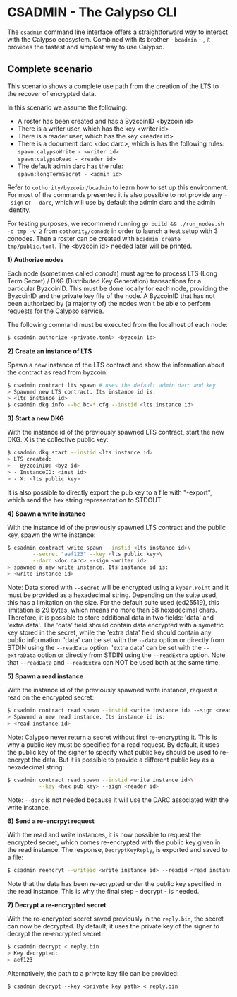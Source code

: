 # CSADMIN - The Calypso CLI

The `csadmin` command line interface offers a straightforward way to interact
with the Calypso ecosystem. Combined with its brother - `bcadmin` - , it
provides the fastest and simplest way to use Calypso.

## Complete scenario

This scenario shows a complete use path from the creation of the LTS to the
recover of encrypted data.

In this scenario we assume the following:

- A roster has been created and has a ByzcoinID \<byzcoin id>
- There is a writer user, which has the key \<writer id>
- There is a reader user, which has the key \<reader id>
- There is a document darc \<doc darc>, which is has the following rules:  
    `spawn:calypsoWrite - <writer id>`  
    `spawn:calypsoRead - <reader id>`
- The default admin darc has the rule:   
`spawn:longTermSecret - <admin id>`

Refer to `cothority/byzcoin/bcadmin` to learn how to set up this environment.
For most of the commands presented it is also possible to not provide any
`--sign` or `--darc`, which will use by default the admin darc and the admin
identity.

For testing purposes, we recommend running `go build && ./run_nodes.sh -d tmp -v
2` from `cothority/conode` in order to launch a test setup with 3 conodes. Then
a roster can be created with `bcadmin create tmp/public.toml`. The \<byzcoin id>
needed later will be printed.

**1) Authorize nodes**

Each node (sometimes called *conode*) must agree to process LTS (Long Term
Secret) / DKG (Distributed Key Generation) transactions for a particular
ByzcoinID. This must be done locally for each node, providing the ByzcoinID and
the private key file of the node. A ByzcoinID that has not been authorized by (a
majority of) the nodes won't be able to perform requests for the Calypso
service.

The following command must be executed from the localhost of each node: 

```bash
$ csadmin authorize <private.toml> <byzcoin id>
```

**2) Create an instance of LTS**

Spawn a new instance of the LTS contract and show the information about the
contract as read from byzcoin:

```bash
$ csadmin contract lts spawn # uses the default admin darc and key
> Spawned new LTS contract. Its instance id is: 
> <lts instance id>
$ csadmin dkg info --bc bc-*.cfg --instid <lts instance id>
```

**3) Start a new DKG**

With the instance id of the previously spawned LTS contract, start the new DKG.
X is the collective public key:

```bash
$ csadmin dkg start --instid <lts instance id>
> LTS created:
> - ByzcoinID: <byz id>
> - InstanceID: <inst id>
> - X: <lts public key>
```

It is also possible to directly export the pub key to a file with "-export",
which send the hex string representation to STDOUT.

**4) Spawn a write instance**

With the instance id of the previously spawned LTS contract and the public key,
spawn the write instance:

```bash
$ csadmin contract write spawn --instid <lts instance id>\
        --secret "aef123" --key <lts public key>\
        --darc <doc darc> --sign <writer id>
> spawned a new write instance. Its instance id is:
> <write instance id>
```

Note: Data stored with `--secret` will be encrypted using a `kyber.Point` and it
must be provided as a hexadecimal string. Depending on the suite used, this has
a limitation on the size. For the default suite used (ed25519), this limitation
is 29 bytes, which means no more than 58 hexadecimal chars. Therefore, it is
possible to store additional data in two fields: 'data' and 'extra data'. The
'data' field should contain data encrypted with a symetric key stored in the
secret, while the 'extra data' field should contain any public information.
'data' can be set with the `--data` option or directly from STDIN using the
`--readData` option. 'extra data' can be set with the `--extraData` option or
directly from STDIN using the `--readExtra` option. Note that `--readData` and
`--readExtra` can NOT be used both at the same time.

**5) Spawn a read instance**

With the instance id of the previously spawned write instance, request a read on
the encrypted secret:

```bash
$ csadmin contract read spawn --instid <write instance id> --sign <reader id>
> Spawned a new read instance. Its instance id is:
> <read instance id>
```

Note: Calypso never return a secret without first re-encrypting it. This is why
a public key must be specified for a read request. By default, it uses the
public key of the signer to specify what public key should be used to re-encrypt
the data. But it is possible to provide a different public key as a hexadecimal
string:

```bash
$ csadmin contract read spawn --instid <write instance id>\
          --key <hex pub key> --sign <reader id>
```

Note: `--darc` is not needed because it will use the DARC associated with the
write instance.

**6) Send a re-encrpyt request**

With the read and write instances, it is now possible to request the encrypted
 secret, which comes re-encrypted with the public key given in the read
 instance. The response, `DecryptKeyReply`, is exported and saved to a file:

```bash
$ csadmin reencryt --writeid <write instance id> --readid <read instance id> -x > reply.bin
```

Note that the data has been re-ecrypted under the public key specified in the
read instance. This is why the final step - decrypt - is needed.

**7) Decrypt a re-encrypted secret**

With the re-encrypted secret saved previously in the `reply.bin`, the secret can
now be decrypted. By default, it uses the private key of the signer to decrypt
the re-encrypted secret:

```bash
$ csadmin decrypt < reply.bin
> Key decrypted:
> aef123
```

Alternatively, the path to a private key file can be provided:

```
$ csadmin decrypt --key <private key path> < reply.bin
```
